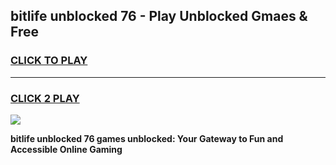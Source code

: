 
## bitlife unblocked 76 - Play Unblocked Gmaes & Free
<h3>
<a href="https://news.freeplayer.one?title=bitlife_unblocked_76&ref=16F">CLICK TO PLAY</a></h3>
<hr>

<h3>
<a href="https://news.freeplayer.one?title=bitlife_unblocked_76&ref=16F">CLICK 2 PLAY</a>
  
</h3>

<a href="https://news.freeplayer.one?title=bitlife_unblocked_76&ref=16F/"><img src="https://clearcache.store/games.png"></a>


**bitlife unblocked 76 games unblocked: Your Gateway to Fun and Accessible Online Gaming**
